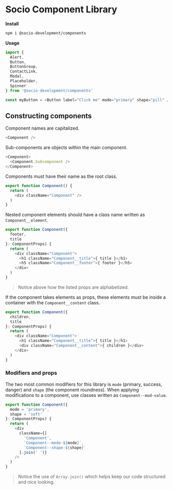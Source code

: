 # Socio Component Library

**Install**

```bash
npm i @socio-development/components
```

**Usage**

```javascript
import {
  Alert,
  Button,
  ButtonGroup,
  ContactLink,
  Modal,
  Placeholder,
  Spinner
} from '@socio-development/components'

const myButton = <Button label="Click me" mode="primary" shape="pill" />
```

## Constructing components

Component names are capitalized.

```javascript
<Component />
```

Sub-components are objects within the main component.

```javascript
<Component>
  <Component.Subcomponent />
</Component>
```

Components must have their name as the root class.

```javascript
export function Component() {
  return (
    <div className="Component" />
  )
}
```

Nested component elements should have a class name written as `Component__element`.

```typescript
export function Component({
  footer,
  title
}: ComponentProps) {
  return (
    <div className="Component">
      <h1 className="Component__title">{ title }</h1>
      <h5 className="Component__footer">{ footer }</h5>
    </div>
  )
}
```

> Notice above how the listed props are alphabetized.

If the component takes elements as props, these elements must be inside a container with the `Component__content` class.

```typescript
export function Component({
  children,
  title
}: ComponentProps) {
  return (
    <div className="Component">
      <h1 className="Component__title">{ title }</h1>
      <div className="Component__content">{ children }</div>
    </div>
  )
}
```

### Modifiers and props

The two most common modifiers for this library is `mode` (primary, success, danger) and `shape` (the component roundness). When applying modifications to a component, use classes written as `Component--mod-value`.

```typescript
export function Component({
  mode = 'primary',
  shape = 'soft'
}: ComponentProps) {
  return (
    <div
      className={[
        'Component',
        `Component--mode-${mode}`,
        `Component--shape-${shape}`
      ].join(' ')}
    />
  )
}
```

> Notice the use of `Array.join()` which helps keep our code structured and nice looking.

